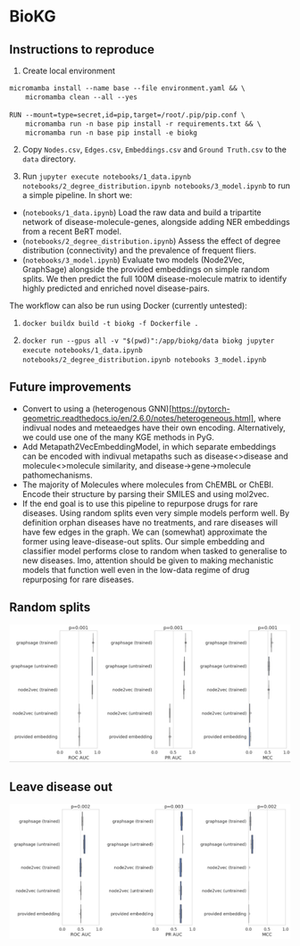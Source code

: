 # BioKG


## Instructions to reproduce

1. Create local environment
```
micromamba install --name base --file environment.yaml && \
    micromamba clean --all --yes

RUN --mount=type=secret,id=pip,target=/root/.pip/pip.conf \
    micromamba run -n base pip install -r requirements.txt && \
    micromamba run -n base pip install -e biokg
```

2. Copy `Nodes.csv`, `Edges.csv`, `Embeddings.csv` and `Ground Truth.csv` to the `data` directory.

3. Run `jupyter execute notebooks/1_data.ipynb notebooks/2_degree_distribution.ipynb notebooks/3_model.ipynb` to run a simple pipeline. In short we:
- (`notebooks/1_data.ipynb`) Load the raw data and build a tripartite network of disease-molecule-genes, alongside adding NER embeddings from a recent BeRT model.
- (`notebooks/2_degree_distribution.ipynb`) Assess the effect of degree distribution (connectivity) and the prevalence of frequent fliers.
- (`notebooks/3_model.ipynb`) Evaluate two models (Node2Vec, GraphSage) alongside the provided embeddings on simple random splits. We then predict the full 100M disease-molecule matrix to identify highly predicted and enriched novel disease-pairs.

The workflow can also be run using Docker (currently untested):

1. `docker buildx build -t biokg -f Dockerfile .`

2. ```docker run --gpus all -v "$(pwd)":/app/biokg/data biokg jupyter execute notebooks/1_data.ipynb notebooks/2_degree_distribution.ipynb notebooks 3_model.ipynb```

## Future improvements
- Convert to using a (heterogenous GNN)[https://pytorch-geometric.readthedocs.io/en/2.6.0/notes/heterogeneous.html], where indivual nodes and meteaedges have their own encoding. Alternatively, we could use one of the many KGE methods in PyG.
- Add Metapath2VecEmbeddingModel, in which separate embeddings can be encoded with indivual metapaths such as disease<>disease and molecule<>molecule similarity, and disease->gene->molecule pathomechanisms.
- The majority of Molecules where molecules from ChEMBL or ChEBI. Encode their structure by parsing their SMILES and using mol2vec.
- If the end goal is to use this pipeline to repurpose drugs for rare diseases. Using random splits even very simple models perform well. By definition orphan diseases have no treatments, and rare diseases will have few edges in the graph. We can (somewhat) approximate the former using leave-disease-out splits. Our simple embedding and classifier model performs close to random when tasked to generalise to new diseases. Imo, attention should be given to making mechanistic models that function well even in the low-data regime of drug repurposing for rare diseases.

## Random splits
![Random](random.png)

## Leave disease out
![Leave disease out](ldo.png)